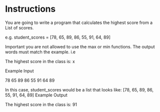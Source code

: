# Instructions

You are going to write a program that calculates the highest score from a List of scores.

e.g. student_scores = [78, 65, 89, 86, 55, 91, 64, 89]

Important you are not allowed to use the max or min functions. The output words must match the example. i.e

The highest score in the class is: x

Example Input

78 65 89 86 55 91 64 89

In this case, student_scores would be a list that looks like: [78, 65, 89, 86, 55, 91, 64, 89]
Example Output

The highest score in the class is: 91

